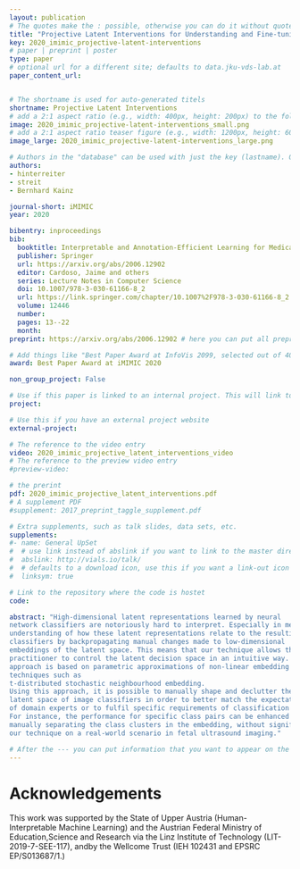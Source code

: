 ```yaml
---
layout: publication
# The quotes make the : possible, otherwise you can do it without quotes
title: "Projective Latent Interventions for Understanding and Fine-tuning Classifiers"
key: 2020_imimic_projective-latent-interventions
# paper | preprint | poster
type: paper
# optional url for a different site; defaults to data.jku-vds-lab.at
paper_content_url: 


# The shortname is used for auto-generated titels
shortname: Projective Latent Interventions
# add a 2:1 aspect ratio (e.g., width: 400px, height: 200px) to the folder /assets/images/papers/
image: 2020_imimic_projective-latent-interventions_small.png
# add a 2:1 aspect ratio teaser figure (e.g., width: 1200px, height: 600px) to the folder /assets/images/papers/
image_large: 2020_imimic_projective-latent-interventions_large.png

# Authors in the "database" can be used with just the key (lastname). Others can be written properly.
authors:
- hinterreiter
- streit 
- Bernhard Kainz

journal-short: iMIMIC
year: 2020

bibentry: inproceedings
bib:
  booktitle: Interpretable and Annotation-Efficient Learning for Medical Image Computing. Proceedings of the 3rd Workshop on Interpretability of Machine Intelligence in Medical Image Computing (iMIMIC 2020)
  publisher: Springer
  url: https://arxiv.org/abs/2006.12902 
  editor: Cardoso, Jaime and others
  series: Lecture Notes in Computer Science
  doi: 10.1007/978-3-030-61166-8_2
  url: https://link.springer.com/chapter/10.1007%2F978-3-030-61166-8_2
  volume: 12446
  number: 
  pages: 13--22
  month: 
preprint: https://arxiv.org/abs/2006.12902 # here you can put all preprint links (arxiv.org, osf.io,...)

# Add things like "Best Paper Award at InfoVis 2099, selected out of 4000 submissions"
award: Best Paper Award at iMIMIC 2020

non_group_project: False

# Use if this paper is linked to an internal project. This will link to the project site
project: 

# Use this if you have an external project website
external-project: 

# The reference to the video entry
video: 2020_imimic_projective_latent_interventions_video
# The reference to the preview video entry
#preview-video:

# the prerint
pdf: 2020_imimic_projective_latent_interventions.pdf
# A supplement PDF
#supplement: 2017_preprint_taggle_supplement.pdf

# Extra supplements, such as talk slides, data sets, etc.
supplements:
#- name: General UpSet
#  # use link instead of abslink if you want to link to the master directory
#  abslink: http://vials.io/talk/
#  # defaults to a download icon, use this if you want a link-out icon
#  linksym: true

# Link to the repository where the code is hostet
code: 

abstract: "High-dimensional latent representations learned by neural
network classifiers are notoriously hard to interpret. Especially in medical applications, model developers and domain experts desire a better
understanding of how these latent representations relate to the resulting classification performance. We present a framework for retraining
classifiers by backpropagating manual changes made to low-dimensional
embeddings of the latent space. This means that our technique allows the
practitioner to control the latent decision space in an intuitive way. Our
approach is based on parametric approximations of non-linear embedding
techniques such as
t-distributed stochastic neighbourhood embedding.
Using this approach, it is possible to manually shape and declutter the
latent space of image classifiers in order to better match the expectations
of domain experts or to fulfil specific requirements of classification tasks.
For instance, the performance for specific class pairs can be enhanced by
manually separating the class clusters in the embedding, without significantly affecting the overall performance of the other classes. We evaluate
our technique on a real-world scenario in fetal ultrasound imaging."

# After the --- you can put information that you want to appear on the website using markdown formatting or HTML. A good example are acknowledgements, extra references, an erratum, etc.
---
```



# Acknowledgements
This work was supported by the State of Upper Austria (Human-Interpretable  Machine  Learning)  and  the  Austrian  Federal  Ministry  of  Education,Science and Research via the Linz Institute of Technology (LIT-2019-7-SEE-117), andby the Wellcome Trust (IEH 102431 and EPSRC EP/S013687/1.)

